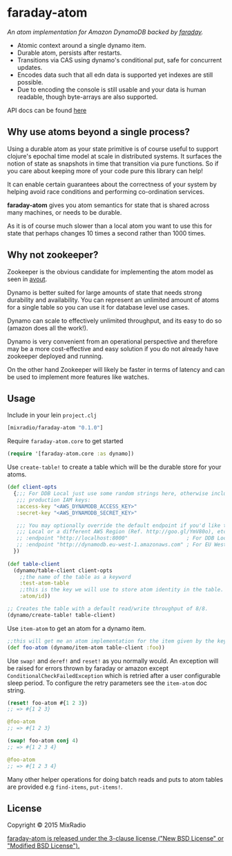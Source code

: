 # faraday-atom

*An atom implementation for Amazon DynamoDB backed by [faraday](http://github.com/taoensso/faraday).*

- Atomic context around a single dynamo item.
- Durable atom, persists after restarts.
- Transitions via CAS using dynamo's conditional put, safe for concurrent updates.
- Encodes data such that all edn data is supported yet indexes are still possible.
- Due to encoding the console is still usable and your data is human readable, though byte-arrays are also supported.

API docs can be found [here](http://mixradio.github.io/faraday-atom)

## Why use atoms beyond a single process?

Using a durable atom as your state primitive is of course useful to support clojure's epochal time model at scale in distributed systems.
It surfaces the notion of state as snapshots in time that transition via pure functions. So if you care about keeping more of your code pure this library can help!

It can enable certain guarantees about the correctness of your system by helping avoid race conditions and performing co-ordination services.

**faraday-atom** gives you atom semantics for state that is shared across many machines, or needs to be durable. 

As it is of course much slower than a local atom you want to use this for state that perhaps changes 10 times a second rather than 1000 times.

## Why not zookeeper?

Zookeeper is the obvious candidate for implementing the atom model as seen in [avout](http://github.com/liebke/avout).

Dynamo is better suited for large amounts of state that needs strong durability and availability. You can represent an unlimited amount of atoms for a single table
so you can use it for database level use cases. 

Dynamo can scale to effectively unlimited throughput, and its easy to do so (amazon does all the work!).

Dynamo is very convenient from an operational perspective and therefore may be a more cost-effective and easy solution if you do not already have zookeeper deployed and running.

On the other hand Zookeeper will likely be faster in terms of latency and can be used to implement more features like watches.

## Usage

Include in your lein `project.clj`

```clojure
[mixradio/faraday-atom "0.1.0"]
```

Require `faraday-atom.core` to get started

```clojure
(require '[faraday-atom.core :as dynamo])
```

Use `create-table!` to create a table which will be the durable store for your atoms.

```clojure
(def client-opts
  {;;; For DDB Local just use some random strings here, otherwise include your
   ;;; production IAM keys:
   :access-key "<AWS_DYNAMODB_ACCESS_KEY>"
   :secret-key "<AWS_DYNAMODB_SECRET_KEY>"

   ;;; You may optionally override the default endpoint if you'd like to use DDB
   ;;; Local or a different AWS Region (Ref. http://goo.gl/YmV80o), etc.:
   ;; :endpoint "http://localhost:8000"                   ; For DDB Local
   ;; :endpoint "http://dynamodb.eu-west-1.amazonaws.com" ; For EU West 1 AWS region
  })
  
(def table-client 
  (dynamo/table-client client-opts
    ;;the name of the table as a keyword
    :test-atom-table
    ;;this is the key we will use to store atom identity in the table.
    :atom/id))

;; Creates the table with a default read/write throughput of 8/8.
(dynamo/create-table! table-client)
```

Use `item-atom` to get an atom for a dynamo item.

```clojure
;;this will get me an atom implementation for the item given by the key :foo.
(def foo-atom (dynamo/item-atom table-client :foo))
```

Use `swap!` and `deref!` and `reset!` as you normally would. An exception will be raised for errors thrown by faraday 
or amazon except `ConditionalCheckFailedException` which is retried after a user configurable sleep period. To configure 
the retry parameters see the `item-atom` doc string.

```clojure
(reset! foo-atom #{1 2 3})
;; => #{1 2 3}

@foo-atom
;; => #{1 2 3}

(swap! foo-atom conj 4)
;; => #{1 2 3 4}

@foo-atom
;; => #{1 2 3 4}
```

Many other helper operations for doing batch reads and puts to atom tables are provided e.g `find-items`, `put-items!`.

## License

Copyright © 2015 MixRadio

[faraday-atom is released under the 3-clause license ("New BSD License" or "Modified BSD License").](http://github.com/mixradio/faraday-atom/blob/master/LICENSE)
